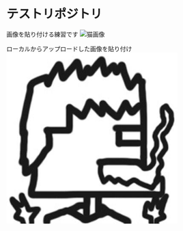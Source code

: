 # テストリポジトリ 

画像を貼り付ける練習です
![猫画像](https://images.unsplash.com/photo-1543852786-1cf6624b9987?ixlib=rb-1.2.1&ixid=eyJhcHBfaWQiOjEyMDd9&auto=format&fit=crop&w=800&q=60 "ぬこ画像！")

ローカルからアップロードした画像を貼り付け
![自分画像](https://github.com/mememeil/testrepo/blob/img/testimg01.jpeg "自画像！")